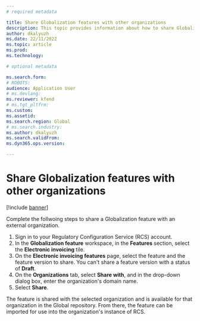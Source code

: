 ```yaml
---
# required metadata

title: Share Globalization features with other organizations
description: This topic provides information about how to share Globalization features with other organizations.
author: dkalyuzh
ms.date: 22/11/2022
ms.topic: article
ms.prod: 
ms.technology: 

# optional metadata

ms.search.form: 
# ROBOTS: 
audience: Application User
# ms.devlang: 
ms.reviewer: kfend
# ms.tgt_pltfrm: 
ms.custom: 
ms.assetid: 
ms.search.region: Global
# ms.search.industry: 
ms.author: dkalyuzh
ms.search.validFrom: 
ms.dyn365.ops.version: 

---
```


# Share Globalization features with other organizations

[!include [banner](../includes/banner.md)]


Complete the follwoing steps to share a Globalization feature with an external organization.

1. Sign in to your Regulatory Configuration Service (RCS) account.
2. In the **Globalization feature** workspace, in the **Features** section, select the **Electronic invoicing** tile.
3. On the **Electronic invoicing features** page, select the feature and the feature version to share. You can't share a feature version with a status of **Draft**.
4. On the **Organizations** tab, select **Share with**, and in the drop-down dialog box, enter the organization's domain name.
5. Select **Share**.

The feature is shared with the selected organization and is available for that organization in the Global repository. From there, the feature can be imported for use into the organization's instance of RCS.
